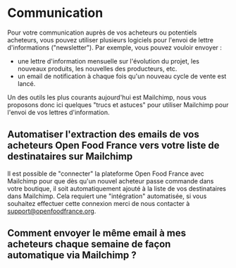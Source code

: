 # Communication

Pour votre communication auprès de vos acheteurs ou potentiels acheteurs, vous pouvez utiliser plusieurs logiciels pour l'envoi de lettre d'informations \("newsletter"\). Par exemple, vous pouvez vouloir envoyer :  
- une lettre d'information mensuelle sur l'évolution du projet, les nouveaux produits, les nouvelles des producteurs, etc.  
- un email de notification à chaque fois qu'un nouveau cycle de vente est lancé.

Un des outils les plus courants aujourd'hui est Mailchimp, nous vous proposons donc ici quelques "trucs et astuces" pour utiliser Mailchimp pour l'envoi de vos lettres d'information.

## Automatiser l'extraction des emails de vos acheteurs Open Food France vers votre liste de destinataires sur Mailchimp

Il est possible de "connecter" la plateforme Open Food France avec Mailchimp pour que dès qu'un nouvel acheteur passe commande dans votre boutique, il soit automatiquement ajouté à la liste de vos destinataires dans Mailchimp. Cela requiert une "intégration" automatisée, si vous souhaitez effectuer cette connexion merci de nous contacter à support@openfoodfrance.org.

## Comment envoyer le même email à mes acheteurs chaque semaine de façon automatique via Mailchimp ?



